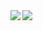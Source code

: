 

<a href="https://lon9.github.io">
<img align="left" src="https://github-readme-stats.vercel.app/api?username=DhruvamSharma&count_private=true&show_icons=true&theme=dark" />
</a>
<a href="https://lon9.github.io">
<img align="left" src="https://github-readme-stats.vercel.app/api/top-langs/?username=DhruvamSharma&theme=dark&hide=html" />
</a>
